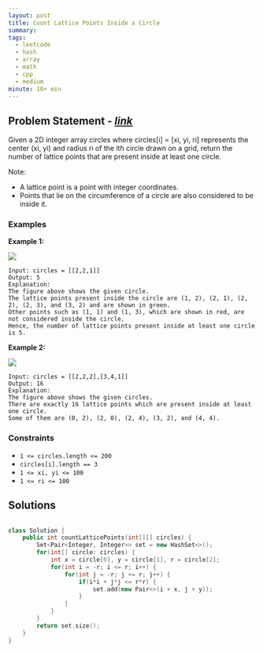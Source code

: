 ```yaml
---
layout: post
title: Count Lattice Points Inside a Circle
summary:
tags:
  - leetcode
  - hash
  - array
  - math
  - cpp
  - medium
minute: 10+ min
---
```


## Problem Statement - [_link_](https://leetcode.com/problems/count-lattice-points-inside-a-circle/description/)

Given a 2D integer array circles where circles[i] = [xi, yi, ri] represents the center (xi, yi) and radius ri of the ith circle drawn on a grid, return the number of lattice points that are present inside at least one circle.

Note:

+ A lattice point is a point with integer coordinates.
+ Points that lie on the circumference of a circle are also considered to be inside it.


### Examples

**Example 1:**  

<img src="https://assets.leetcode.com/uploads/2022/03/02/exa-11.png">

```
Input: circles = [[2,2,1]]
Output: 5
Explanation:
The figure above shows the given circle.
The lattice points present inside the circle are (1, 2), (2, 1), (2, 2), (2, 3), and (3, 2) and are shown in green.
Other points such as (1, 1) and (1, 3), which are shown in red, are not considered inside the circle.
Hence, the number of lattice points present inside at least one circle is 5.
```

**Example 2:**  

<img src="https://assets.leetcode.com/uploads/2022/03/02/exa-22.png">

```
Input: circles = [[2,2,2],[3,4,1]]
Output: 16
Explanation:
The figure above shows the given circles.
There are exactly 16 lattice points which are present inside at least one circle. 
Some of them are (0, 2), (2, 0), (2, 4), (3, 2), and (4, 4).
```


### Constraints

- `1 <= circles.length <= 200`
- `circles[i].length == 3`
- `1 <= xi, yi <= 100`
- `1 <= ri <= 100`


## Solutions

```cpp

class Solution {
    public int countLatticePoints(int[][] circles) {
        Set<Pair<Integer, Integer>> set = new HashSet<>();
        for(int[] circle: circles) {
            int x = circle[0], y = circle[1], r = circle[2];
            for(int i = -r; i <= r; i++) {
                for(int j = -r; j <= r; j++) {
                    if(i*i + j*j <= r*r) {
                        set.add(new Pair<>(i + x, j + y));
                    }
                }
            }
        }
        return set.size();
    }
}

```
